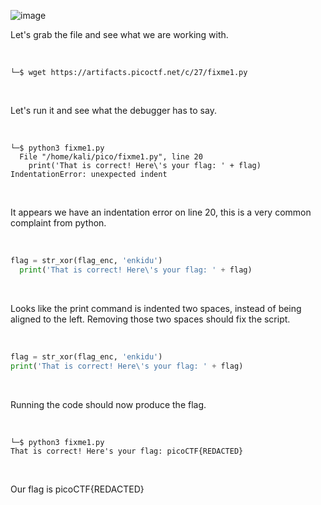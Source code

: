 ![image](https://github.com/jowp-code/ctf/assets/121969489/7817be46-f5b5-41aa-9c49-415170c275e3)
<br>
<p>Let's grab the file and see what we are working with.</p>
<br>

```shell
└─$ wget https://artifacts.picoctf.net/c/27/fixme1.py
```
<br>
<p>Let's run it and see what the debugger has to say.</p>
<br>

```shell
└─$ python3 fixme1.py   
  File "/home/kali/pico/fixme1.py", line 20
    print('That is correct! Here\'s your flag: ' + flag)
IndentationError: unexpected indent
```
<br>
<p>It appears we have an indentation error on line 20, this is a very common complaint from python.</p>
<br>

```python
flag = str_xor(flag_enc, 'enkidu')
  print('That is correct! Here\'s your flag: ' + flag)
```
<br>
<p>Looks like the print command is indented two spaces, instead of being aligned to the left. Removing those two spaces should fix the script.</p>
<br>

```python
flag = str_xor(flag_enc, 'enkidu')
print('That is correct! Here\'s your flag: ' + flag)
```
<br>
<p>Running the code should now produce the flag.</p>
<br>

```shell
└─$ python3 fixme1.py
That is correct! Here's your flag: picoCTF{REDACTED}
```
<br>
<p>Our flag is picoCTF{REDACTED}</p>
<br>
